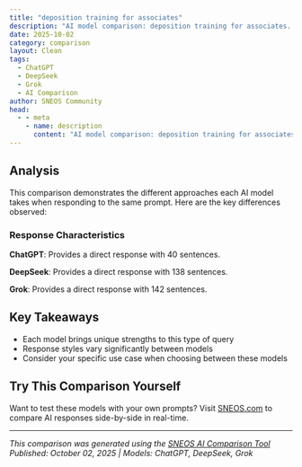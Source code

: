 ```yaml
---
title: "deposition training for associates"
description: "AI model comparison: deposition training for associates..."
date: 2025-10-02
category: comparison
layout: Clean
tags:
  - ChatGPT
  - DeepSeek
  - Grok
  - AI Comparison
author: SNEOS Community
head:
  - - meta
    - name: description
      content: "AI model comparison: deposition training for associates..."
---
```


<ChatComparison
  title="deposition training for associates"
  prompt="deposition training for associates"
  :responses='{
    "ChatGPT": "Certainly! Here\u2019s a guide to deposition training for associates, which can help new attorneys or associates prepare effectively for taking or defending depositions.\n\n---\n\n### Deposition Training for Associates\n\n#### 1. **Introduction to Depositions**\n- **What is a deposition?**  \n  A deposition is an out-of-court sworn testimony of a witness used to gather information and preserve testimony for trial.\n- **Purpose of a deposition:**  \n  To discover facts, assess witness credibility, and gather evidence.\n\n#### 2. **Preparation Before the Deposition**\n- **Understand the case:**  \n  Review pleadings, discovery responses, and any prior testimony.\n- **Know the witness:**  \n  Review witness statements, prior depositions, and any related documents.\n- **Prepare an outline:**  \n  Draft a clear outline with key topics and questions to cover. Include background information, key facts, and any admissions or contradictions you want to establish.\n- **Plan your strategy:**  \n  Determine if the deposition is for fact-finding, impeachment, or expert questioning.\n\n#### 3. **Conducting the Deposition**\n- **Setting the tone:**  \n  Be professional, courteous, and maintain control of the proceedings.\n- **Rule reminders:**  \n  Remind the witness to answer verbally and not to guess; objections should be stated briefly and questions allowed to be answered unless privilege or other critical issues.\n- **Ask clear, concise questions:**  \n  Start with background questions and move to substantive issues.\n- **Listen carefully:**  \n  Pay attention to the witness\u2019s answers and nonverbal cues.\n- **Follow up:**  \n  Use \u201CDid you mean\u2026?\u201D or \u201CCan you explain further?\u201D to clarify answers.\n- **Objections:**  \n  Make appropriate objections without coaching the witness.\n\n#### 4. **Handling Difficult Situations**\n- **Uncooperative witnesses:**  \n  Stay calm, rephrase questions, and maintain professionalism.\n- **Hostile counsel:**  \n  Focus on your witness and maintain courtroom decorum.\n- **Privilege issues:**  \n  Understand when to instruct a witness not to answer.\n\n#### 5. **Documenting and Reviewing the Deposition**\n- **Take notes:**  \n  Note key admissions or contradictions.\n- **Review transcript:**  \n  Highlight important parts for future use.\n- **Follow up:**  \n  Use deposition testimony for motions, settlement negotiations, or trial preparation.\n\n#### 6. **Practice Tips**\n- **Mock depositions:**  \n  Participate in role-playing sessions.\n- **Review example depositions:**  \n  Study transcripts for questioning styles.\n- **Seek feedback:**  \n  Share recordings or notes with experienced attorneys.\n\n---\n\n### Sample Deposition Outline for Associates\n\n1. **Introduction**  \n   - State your name and firm  \n   - Identify all present parties  \n   - Administer oath\n\n2. **Background Information**  \n   - Full name, address, employment  \n   - Relationship to the case\n\n3. **Substantive Questions**  \n   - Facts leading up to the incident  \n   - Witness observations  \n   - Documents or evidence related to testimony\n\n4. **Clarification and Follow-up**  \n   - Explore inconsistencies  \n   - Confirm key details\n\n5. **Conclusion**  \n   - Ask if witness recalls additional information  \n   - Address any corrections to testimony\n\n---\n\nIf you would like, I can also provide you with sample deposition questions or a checklist for associates before their first deposition. Would that be helpful?",
    "DeepSeek": "Of course. Here is a comprehensive guide to deposition training for associates, structured as a training module that a law firm or senior attorney could use.\n\n---\n\n### **Deposition Training for Associates: A Comprehensive Guide**\n\n**Objective:** To equip litigation associates with the fundamental knowledge, skills, and strategies to take and defend depositions effectively and confidently.\n\nThis training is divided into three core phases:\n1.  **Phase I: Foundational Knowledge \u0026 Preparation**\n2.  **Phase II: The Art of Questioning \u0026 Defending**\n3.  **Phase III: Practical Application \u0026 Post-Deposition**\n\n---\n\n### **Phase I: Foundational Knowledge \u0026 Preparation (The \u0022Why\u0022 and \u0022How To Prepare\u0022)**\n\nThis is the most critical phase. A well-prepared associate can overcome a lack of experience.\n\n#### **1. Understanding the Purpose of a Deposition**\nBefore you write a single question, understand *why* you are taking the deposition. The goals are to:\n*   **Discover Facts:** Learn what the witness knows, saw, or did.\n*   **Pin Down Testimony:** Lock the witness into a specific story under oath. This prevents \u0022story creep\u0022 at trial.\n*   **Preserve Testimony:** Create a record for use at trial (e.g., for impeachment, summary judgment, or if the witness is unavailable).\n*   **Evaluate the Witness:** Assess how the witness will present to a jury. Are they credible, likable, combative, or nervous?\n*   **Identify Documents:** Authenticate documents and explore their context.\n\n#### **2. Meticulous Case Analysis \u0026 Theme Development**\n*   **Know Your Case Themes:** What is the core narrative of your case? Every deposition question should, directly or indirectly, support or attack these themes.\n*   **Outline Your Theory:** Have a clear \u0022story\u0022 of the case. The deposition is your first chance to test and build that story with sworn testimony.\n\n#### **3. The Deposition Plan \u0026 Outline**\nDo not write a script. Write a flexible, topic-based outline.\n*   **Begin with the End in Mind:** What are the 3-5 essential admissions you need from this witness? Structure your outline to lead logically to these points.\n*   **Organize by Topic:** Group questions into logical sections (e.g., Background, The Incident, Damages, Key Document #1, Key Document #2).\n*   **Incorporate Exhibits:** Pre-mark your key documents. Note exactly where in your outline you will introduce each exhibit.\n\n#### **4. Mastering the Documentary Record**\n*   **Review Everything:** You must be the expert on the documents relevant to your witness. There is no excuse for being surprised by a document the witness references.\n*   **Prepare a Exhibit Bundle:** Have a clean, organized set of documents for yourself, the witness, and opposing counsel.\n\n---\n\n### **Phase II: The Art of Questioning \u0026 Defending**\n\n#### **A. Taking Depositions: The Examiner\u0027s Role**\n\n**1. The Golden Rules of Questioning:**\n*   **Use Open-Ended Questions Sparingly:** Start with \u0022Who, What, Where, When, How, Why\u0022 to get the narrative, but don\u0027t let the witness ramble.\n*   **Transition to Closed-Ended Questions:** Use \u0022Is it correct that...\u0022, \u0022Did you...\u0022, \u0022Isn\u0027t it true...\u0022 to pin down specific facts. These are the building blocks of impeachment.\n*   **One Fact Per Question:** Keep questions short and simple. \u0022You got in your car at 5 PM. Then you drove to the store. Correct?\u0022 is better than \u0022After you got in your car at 5 PM, you drove to the store, right?\u0022\n*   **Listen Actively:** Do not just wait for your turn to talk. Listen to the answer. The most productive follow-up questions come from truly hearing what the witness said.\n*   **Control the Witness:** If a witness is non-responsive, interrupt politely but firmly: \u0022Thank you, but my question was... Please answer yes or no.\u0022\n\n**2. Advanced Questioning Techniques:**\n*   **The Funnel Approach:** Start broad and gradually narrow the focus.\n*   **Loops \u0026 Ladders:** Use the witness\u0027s previous answer as the premise for your next question. This builds an inescapable logical chain.\n*   **Impeachment Foundations:** Lay the groundwork for impeachment at trial. If you have a document that contradicts what you expect the witness to say, get them to commit to their version *before* showing them the document.\n    *   **Example:** Q: \u0022Did you ever send an email about the project\u0027s risks?\u0022 (They say no). Q: \u0022I\u0027d like to show you what has been marked as Exhibit 5. Do you recognize this email? Who is it from? What is the subject line? Please read the second paragraph to yourself. Now, my earlier question: Did you ever send an email about the project\u0027s risks?\u0022\n\n**3. Handling the Difficult Witness:**\n*   **The Argumentative Witness:** Remain calm. Use the transcript. \u0022The record will reflect that the witness has not answered the question.\u0022 Then repeat the question.\n*   **The \u0022I Don\u0027t Recall\u0022 Witness:** Test the limits of the failure of memory. \u0022Is it fair to say you have no specific recollection of this meeting?\u0022 \u0022Are you saying it\u0027s possible you did, but you just don\u0027t recall?\u0022 \u0022Did you review any documents to refresh your recollection before today?\u0022\n*   **The Long-Winded Witness:** Interrupt. \u0022I appreciate that background, but let me ask you a more specific question.\u0022\n\n#### **B. Defending Depositions: The Defender\u0027s Role**\n\nYour primary job is to protect the record and your client.\n\n**1. Pre-Deposition Client Prep:**\n*   **The Three Rules:** Teach your witness to (1) Tell the Truth, (2) Answer Only the Question Asked, (3) It\u0027s Okay to Say \u0022I Don\u0027t Know\u0022 or \u0022I Don\u0027t Remember.\u0022\n*   **Practice, Practice, Practice:** Conduct a rigorous mock deposition. Role-play a difficult examiner. Review documents with them.\n\n**2. Making Objections:**\n*   **The Key Rule:** You only make objections to **preserve** them for trial. Most objections are waived if not made at the deposition.\n*   **Form Objections:** \u0022Objection, form.\u0022 \u0022Objection, compound.\u0022 \u0022Objection, assumes facts not in evidence.\u0022 This signals to the witness that the question is confusing or poorly phrased without suggesting an answer.\n*   **Privilege Objections:** \u0022Objection, attorney-client privilege (or work product). Do not answer.\u0022 This is the only time you instruct the witness not to answer.\n*   **\u0022Instruction Not to Answer\u0022:** Use this power **sparingly**, typically only for privilege, harassment, or questions about private, non-case-related facts.\n\n**3. During the Deposition:**\n*   **Stay Engaged:** Watch the witness for signs of fatigue or confusion.\n*   **Strategic Breaks:** Don\u0027t be afraid to call for a break if your witness is getting flustered or you need to provide quick coaching.\n\n---\n\n### **Phase III: Practical Application \u0026 Post-Deposition**\n\n#### **1. Mock Depositions**\nThis is non-negotiable for training.\n*   **Associate as Witness:** Have associates be deposed. It\u0027s the best way to understand how a witness feels and how questions land.\n*   **Associate as Examiner:** Have a senior attorney or peer play a difficult witness (hostile, forgetful, evasive).\n*   **Provide Immediate Feedback:** Critique questioning style, body language, and control of the record.\n\n#### **2. Post-Deposition Responsibilities**\n*   **The Summary:** Prepare a concise, topical summary of the testimony, highlighting key admissions and quotes.\n*   **The Transcript:** For crucial witnesses, consider a \u0022hot-doc\u0022 or a word-for-word transcript with key sections highlighted.\n*   **The Memo to the File:** Write a short memo analyzing the witness\u0027s performance and how the testimony affects case strategy. What worked? What would you do differently?\n\n---\n\n### **Checklist for the Deposing Associate**\n\n**Before:**\n*   [ ] Finalize deposition plan and outline.\n*   [ ] Pre-mark all key exhibits.\n*   [ ] Review all relevant documents.\n*   [ ] Confirm logistics (court reporter, videographer).\n*   [ ] Prepare subpoena (if applicable).\n\n**During:**\n*   [ ] State appearances for the record.\n*   [ ] Establish ground rules with the witness.\n*   [ ] Follow your outline, but be flexible.\n*   [ ] Listen more than you talk.\n*   [ ] Pause before asking the next question (allows for objections).\n*   [ ] Be polite but firm.\n\n**After:**\n*   [ ] Thank the witness and court reporter.\n*   [ ] Secure the original transcript.\n*   [ ] Draft summary and analysis memo.\n*   [ ] Debrief with the partner/supervising attorney.\n\nBy internalizing this structured approach, associates can move from being nervous participants to confident, strategic litigators who understand that a deposition is not just a Q\u0026A session, but a critical battlefield in the war of the case.",
    "Grok": "Deposition training for associates, particularly in a legal context, is essential to ensure they are well-prepared to handle depositions effectively, whether they are defending or taking a deposition. This training is often provided to junior attorneys or associates in law firms to build their skills in litigation and client representation. Below is a detailed guide to organizing or conducting deposition training for associates, including key topics to cover, methods of training, and best practices.\n\n---\n\n### **Purpose of Deposition Training**\nDepositions are a critical part of the discovery process in litigation, where witnesses provide sworn testimony under oath. Training associates in this area helps them:\n- Understand the purpose and rules of depositions.\n- Develop skills to prepare for and conduct depositions.\n- Learn how to defend clients or witnesses during depositions.\n- Build confidence in handling challenging situations, such as objections or difficult opposing counsel.\n\n---\n\n### **Key Topics to Cover in Deposition Training**\n1. **Understanding Depositions**\n   - Definition and purpose of a deposition in the litigation process.\n   - Differences between depositions and other discovery tools (e.g., interrogatories, document requests).\n   - Legal rules governing depositions (e.g., Federal Rules of Civil Procedure Rule 30 or relevant state rules).\n   - Types of depositions (e.g., fact witness, expert witness, 30(b)(6) corporate representative depositions in the U.S.).\n\n2. **Preparing for a Deposition (Taking a Deposition)**\n   - Researching the case facts, legal issues, and witness background.\n   - Drafting effective deposition questions (open-ended vs. leading questions).\n   - Organizing exhibits and documents to use during the deposition.\n   - Developing a deposition outline or strategy to elicit key information.\n   - Anticipating opposing counsel\u2019s objections and preparing responses.\n\n3. **Preparing a Witness (Defending a Deposition)**\n   - How to conduct a witness preparation session (explaining the process, reviewing key documents, and practicing answers).\n   - Teaching witnesses how to answer questions truthfully and concisely.\n   - Advising witnesses on handling difficult or tricky questions (e.g., \u201CI don\u2019t know\u201D vs. speculation).\n   - Managing client expectations about the deposition process.\n\n4. **Conducting the Deposition**\n   - Best practices for asking clear, focused questions.\n   - Techniques for maintaining control of the deposition.\n   - Handling difficult witnesses (e.g., evasive, hostile, or uncooperative witnesses).\n   - Using exhibits effectively during questioning.\n   - Knowing when and how to go off the record or take breaks.\n\n5. **Defending a Deposition**\n   - Making appropriate objections (e.g., relevance, form of the question, privilege) without over-objecting.\n   - Protecting the witness from improper or harassing questions.\n   - Coaching the witness during breaks (if permitted by jurisdiction).\n   - Handling aggressive or unethical opposing counsel.\n\n6. **Objections and Legal Strategy**\n   - Common objections during depositions (e.g., leading, compound, argumentative, calls for speculation).\n   - When to object and when to let questions proceed to preserve the record.\n   - Understanding the strategic use of objections (e.g., to disrupt opposing counsel\u2019s rhythm).\n   - Rules regarding speaking objections vs. concise objections (varies by jurisdiction).\n\n7. **Post-Deposition Follow-Up**\n   - Reviewing the deposition transcript for accuracy and errors.\n   - Advising witnesses on reviewing and signing the transcript (if applicable).\n   - Using deposition testimony to prepare for trial or summary judgment motions.\n   - Identifying inconsistencies or admissions for impeachment purposes.\n\n8. **Ethical Considerations**\n   - Ensuring compliance with professional responsibility rules during depositions.\n   - Avoiding coaching or inappropriate behavior during witness testimony.\n   - Handling sensitive or privileged information appropriately.\n\n---\n\n### **Training Methods for Associates**\n1. **Formal Workshops or Seminars**\n   - Host in-house training sessions led by senior attorneys or litigation partners.\n   - Invite external experts or consultants to teach specialized skills.\n   - Include lectures on legal rules, ethics, and best practices.\n\n2. **Mock Depositions**\n   - Conduct simulated depositions where associates practice taking and defending depositions.\n   - Use real case scenarios (with sensitive information redacted) or hypothetical fact patterns.\n   - Assign roles (e.g., deposing attorney, defending attorney, witness) and provide feedback on performance.\n   - Video record mock depositions for review and constructive critique.\n\n3. **Mentorship and Shadowing**\n   - Pair associates with experienced attorneys to observe live depositions.\n   - Allow associates to assist in preparing questions, exhibits, or witness preparation before attending.\n   - Debrief after the deposition to discuss strategies, challenges, and lessons learned.\n\n4. **Written Materials and Resources**\n   - Provide checklists for deposition preparation and execution.\n   - Share sample deposition transcripts with annotations on strategy and objections.\n   - Distribute reference guides on deposition rules (specific to jurisdiction) and ethical considerations.\n\n5. **E-Learning and Online Training**\n   - Use online courses or webinars on deposition skills (offered by bar associations or legal training platforms).\n   - Incorporate interactive modules with quizzes or case studies.\n   - Provide access to recorded mock depositions or expert lectures.\n\n6. **Peer Review and Feedback Groups**\n   - Organize small groups of associates to review each other\u2019s deposition outlines or question strategies.\n   - Encourage open discussion of challenges and solutions in a collaborative setting.\n\n---\n\n### **Best Practices for Effective Training**\n1. **Tailor Training to Skill Level**\n   - For junior associates, focus on basics like rules, preparation, and simple questioning techniques.\n   - For mid-level associates, emphasize advanced strategies, handling difficult situations, and trial preparation using deposition testimony.\n\n2. **Emphasize Practical Skills**\n   - Prioritize hands-on activities like mock depositions over purely theoretical discussions.\n   - Focus on real-world challenges, such as managing time constraints or dealing with uncooperative counsel.\n\n3. **Address Jurisdiction-Specific Rules**\n   - Ensure training covers local court rules or state-specific deposition guidelines, as they can vary widely.\n   - Discuss differences between in-person, remote, and hybrid depositions (especially post-COVID practices).\n\n4. **Incorporate Feedback**\n   - Provide constructive criticism after mock depositions or shadowing opportunities.\n   - Encourage associates to self-reflect on their strengths and areas for improvement.\n\n5. **Update Training Regularly**\n   - Refresh content to include evolving trends, such as the use of technology in remote depositions (e.g., Zoom, exhibit-sharing tools).\n   - Address recent case law or rule changes affecting deposition practice.\n\n6. **Foster a Safe Learning Environment**\n   - Encourage associates to ask questions and make mistakes during training without fear of judgment.\n   - Promote a culture of continuous learning and improvement.\n\n---\n\n### **Common Challenges and How to Address Them**\n1. **Nervousness or Lack of Confidence**\n   - Start with low-stakes mock depositions to build comfort.\n   - Pair associates with mentors who can provide encouragement and guidance.\n\n2. **Overloading with Information**\n   - Break training into smaller, digestible sessions (e.g., preparation one week, objections the next).\n   - Focus on core skills first before diving into advanced topics.\n\n3. **Time Constraints**\n   - Offer flexible training options, such as online modules or short lunch-and-learn sessions.\n   - Integrate training into billable work by involving associates in real deposition prep.\n\n4. **Handling Difficult Personalities**\n   - Include role-playing scenarios with hostile witnesses or aggressive counsel to build resilience.\n   - Teach de-escalation techniques and professional responses to provocations.\n\n---\n\n### **Additional Resources**\n- **Books and Guides:**\n  - *\u0022The Effective Deposition: Techniques and Strategies That Work\u0022* by David M. Malone and Peter T. Hoffman.\n  - *\u0022NITA\u2019s Deposition Skills Program\u0022* materials (National Institute for Trial Advocacy).\n- **Professional Organizations:**\n  - American Bar Association (ABA) or state bar association resources on litigation skills.\n  - NITA offers in-person and online deposition training programs.\n- **Technology Tools:**\n  - Practice with deposition software for managing exhibits and transcripts (e.g., LiveNote, CaseMap).\n  - Use virtual platforms like Zoom to simulate remote depositions.\n\n---\n\nBy implementing a comprehensive deposition training program, law firms can equip their associates with the skills and confidence needed to succeed in litigation. Consistent practice, mentorship, and feedback are key to developing competent and effective litigators."
  }'
  published-date="00:56"
/>

## Analysis

This comparison demonstrates the different approaches each AI model takes when responding to the same prompt. Here are the key differences observed:

### Response Characteristics

**ChatGPT**: Provides a direct response with 40 sentences. 

**DeepSeek**: Provides a direct response with 138 sentences. 

**Grok**: Provides a direct response with 142 sentences. 

## Key Takeaways

- Each model brings unique strengths to this type of query
- Response styles vary significantly between models
- Consider your specific use case when choosing between these models

## Try This Comparison Yourself

Want to test these models with your own prompts? Visit [SNEOS.com](https://sneos.com) to compare AI responses side-by-side in real-time.

---

*This comparison was generated using the [SNEOS AI Comparison Tool](https://sneos.com)*
*Published: October 02, 2025 | Models: ChatGPT, DeepSeek, Grok*
